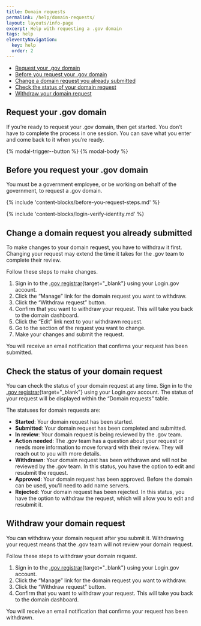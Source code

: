 ```yaml
---
title: Domain requests
permalink: /help/domain-requests/
layout: layouts/info-page
excerpt: Help with requesting a .gov domain
tags: help
eleventyNavigation:
  key: help
  order: 2 
---
```


- [Request your .gov domain](#request-your-.gov-domain)
- [Before you request your .gov domain](#before-you-request-your-.gov-domain)
- [Change a domain request you already submitted](#change-a-domain-request-you-already-submitted)
- [Check the status of your domain request](#check-the-status-of-your-domain-request)
- [Withdraw your domain request](#withdraw-your-domain-request)

## Request your .gov domain
If you’re ready to request your .gov domain, then get started. You don’t have to complete the process in one session. You can save what you enter and come back to it when you’re ready.

{% modal-trigger--button %}
{% modal-body %}

## Before you request your .gov domain

You must be a government employee, or be working on behalf of the government, to request a .gov domain. 

{% include 'content-blocks/before-you-request-steps.md' %}

{% include 'content-blocks/login-verify-identity.md' %}

## Change a domain request you already submitted

To make changes to your domain request, you have to withdraw it first. Changing your request may extend the time it takes for the .gov team to complete their review.

Follow these steps to make changes. 

1. Sign in to the [.gov registrar](https://manage.get.gov){target="_blank"} using your Login.gov account.
2. Click the “Manage” link for the domain request you want to withdraw.
3. Click the “Withdraw request” button.
4. Confirm that you want to withdraw your request. This will take you back to the domain dashboard.
5. Click the “Edit” link next to your withdrawn request.
6. Go to the section of the request you want to change. 
7. Make your changes and submit the request.

You will receive an email notification that confirms your request has been submitted. 

## Check the status of your domain request

You can check the status of your domain request at any time. Sign in to the [.gov registrar](https://manage.get.gov){target="_blank"} using your Login.gov account. The status of your request will be displayed within the “Domain requests” table. 
    
The statuses for domain requests are:
- **Started**: Your domain request has been started.
- **Submitted**: Your domain request has been completed and submitted.
- **In review**: Your domain request is being reviewed by the .gov team.
- **Action needed**: The .gov team has a question about your request or needs more information to move forward with their review. They will reach out to you with more details.
- **Withdrawn**: Your domain request has been withdrawn and will not be reviewed by the .gov team. In this status, you have the option to edit and resubmit the request.
- **Approved**: Your domain request has been approved. Before the domain can be used, you’ll need to add name servers.
- **Rejected**: Your domain request has been rejected. In this status, you have the option to withdraw the request, which will allow you to edit and resubmit it.


## Withdraw your domain request
    
You can withdraw your domain request after you submit it. Withdrawing your request means that the .gov team will not review your domain request. 

Follow these steps to withdraw your domain request.

1. Sign in to the [.gov registrar](https://manage.get.gov){target="_blank"} using your Login.gov account.
2. Click the “Manage” link for the domain request you want to withdraw.
3. Click the “Withdraw request” button.
4. Confirm that you want to withdraw your request. This will take you back to the domain dashboard. 
  
You will receive an email notification that confirms your request has been withdrawn. 





